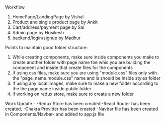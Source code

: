 Workflow
1. HomePage/LandingPage by Vishal
2. Product and single product page by Ankit
3. Cart/address/payment page by Sai
4. Admin page by Hrisikesh
5. backend/login/signup by Madhur

Points to maintain good folder structure:
1. While creating components, make sure inside components you make to create another folder with page name foe whic you are building the component and inside that create files for the components
2. If using css files, make sure you are using "module.css" files only with the "page_name.module.css" name and is should be inside styles folder
3. If using any local images, make sure to make a new folder according to the the page name inside public folder
4. if working on redux store, make sure to create a new folder

Work Update -
-Redux Store has been created
-React Router has been created,
-Chakra Provider has been created
-Navbar file has been created in Components/Navbar- and added to app.js file
